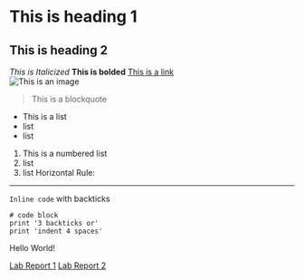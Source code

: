 # This is heading 1
## This is heading 2
*This is Italicized* 
**This is bolded** 
[This is a link](https://commonmark.org/help/)  
![This is an image](https://images.pexels.com/photos/414102/pexels-photo-414102.jpeg?auto=compress&cs=tinysrgb&dpr=1&w=500)
> This is a blockquote
* This is a list
* list
* list
1. This is a numbered list
2. list
3. list
Horizontal Rule:
------
`Inline code` with backticks
```
# code block
print '3 backticks or'
print 'indent 4 spaces'
```
Hello World!

[Lab Report 1](https://nbilog.github.io/cse15l-lab-reports/lab-report-1-week-2.html)
[Lab Report 2](https://nbilog.github.io/cse15l-lab-reports/lab-report-2-week-4.html)
